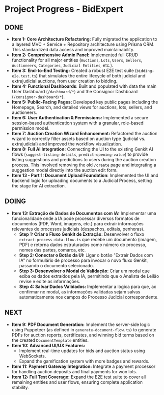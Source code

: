# Project Progress - BidExpert

## DONE
- **Item 1:** **Core Architecture Refactoring:** Fully migrated the application to a layered MVC + Service + Repository architecture using Prisma ORM. This standardized data access and improved maintainability.
- **Item 2:** **Comprehensive Admin Panel:** Implemented full CRUD functionality for all major entities (`Auctions`, `Lots`, `Users`, `Sellers`, `Auctioneers`, `Categories`, `Judicial Entities`, etc.).
- **Item 3:** **End-to-End Testing:** Created a robust E2E test suite (`bidding-e2e.test.ts`) that simulates the entire lifecycle of both judicial and extrajudicial auctions, from user creation to bidding.
- **Item 4:** **Functional Dashboards:** Built and populated with data the main User Dashboard (`/dashboard/*`) and the Consignor Dashboard (`/consignor-dashboard/*`).
- **Item 5:** **Public-Facing Pages:** Developed key public pages including the Homepage, Search, and detailed views for auctions, lots, sellers, and auctioneers.
- **Item 6:** **User Authentication & Permissions:** Implemented a secure session-based authentication system with a granular, role-based permission model.
- **Item 7:** **Auction Creation Wizard Enhancement:** Refactored the auction wizard to correctly filter assets based on auction type (judicial vs. extrajudicial) and improved the workflow visualization.
- **Item 8:** **Full AI Integration:** Connecting the UI to the existing Genkit AI flows (`suggest-listing-details`, `predict-opening-value`) to provide listing suggestions and predictions to users during the auction creation process. This involved removing the old `/create` page and integrating a suggestion modal directly into the auction edit form.
- **Item 13 - Part 1: Document Upload Foundation:** Implemented the UI and backend logic for uploading documents to a Judicial Process, setting the stage for AI extraction.

## DOING
- **Item 13: Extração de Dados de Documentos com IA:** Implementar uma funcionalidade onde a IA pode processar diversos formatos de documentos (PDF, Word, imagens, etc.) para extrair informações relevantes de processos judiciais (despachos, editais, penhoras).
    - **Step 1: Criar o Fluxo Genkit de Extração:** Desenvolver o fluxo `extract-process-data-flow.ts` que recebe um documento (imagem, PDF) e retorna dados estruturados como número do processo, nomes das partes, comarca, etc.
    - **Step 2: Conectar o Botão da UI:** Ligar o botão "Extrair Dados com IA" no formulário de processo para invocar o novo fluxo Genkit, passando o documento selecionado.
    - **Step 3: Desenvolver o Modal de Validação:** Criar um modal que exiba os dados extraídos pela IA, permitindo que o Analista de Leilão revise e edite as informações.
    - **Step 4: Salvar Dados Validados:** Implementar a lógica para que, ao confirmar no modal, as informações validadas sejam salvas automaticamente nos campos do Processo Judicial correspondente.

## NEXT
- **Item 9:** **PDF Document Generation:** Implement the server-side logic using Puppeteer (as defined in `generate-document-flow.ts`) to generate PDFs for auction reports, certificates, and winning bid terms based on the created `DocumentTemplate` entities.
- **Item 10:** **Advanced UI/UX Features:**
    - Implement real-time updates for bids and auction status using WebSockets.
    - Expand the gamification system with more badges and rewards.
- **Item 11:** **Payment Gateway Integration:** Integrate a payment processor for handling auction deposits and final payments for won lots.
- **Item 12:** **Full Test Coverage:** Expand the E2E test suite to cover all remaining entities and user flows, ensuring complete application stability.
